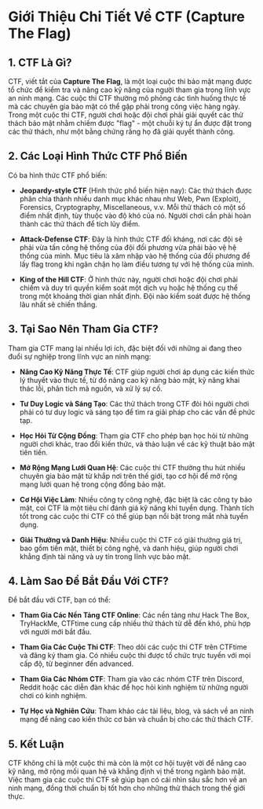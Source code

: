 # Giới Thiệu Chi Tiết Về CTF (Capture The Flag)

## 1. **CTF Là Gì?**
CTF, viết tắt của **Capture The Flag**, là một loại cuộc thi bảo mật mạng được tổ chức để kiểm tra và nâng cao kỹ năng của người tham gia trong lĩnh vực an ninh mạng. Các cuộc thi CTF thường mô phỏng các tình huống thực tế mà các chuyên gia bảo mật có thể gặp phải trong công việc hàng ngày. Trong một cuộc thi CTF, người chơi hoặc đội chơi phải giải quyết các thử thách bảo mật nhằm chiếm được "flag" - một chuỗi ký tự ẩn được đặt trong các thử thách, như một bằng chứng rằng họ đã giải quyết thành công.

## 2. **Các Loại Hình Thức CTF Phổ Biến**
Có ba hình thức CTF phổ biến:

- **Jeopardy-style CTF** (Hình thức phổ biến hiện nay): Các thử thách được phân chia thành nhiều danh mục khác nhau như Web, Pwn (Exploit), Forensics, Cryptography, Miscellaneous, v.v. Mỗi thử thách có một số điểm nhất định, tùy thuộc vào độ khó của nó. Người chơi cần phải hoàn thành các thử thách để tích lũy điểm.

- **Attack-Defense CTF**: Đây là hình thức CTF đối kháng, nơi các đội sẽ phải vừa tấn công hệ thống của đội đối phương vừa phải bảo vệ hệ thống của mình. Mục tiêu là xâm nhập vào hệ thống của đối phương để lấy flag trong khi ngăn chặn họ làm điều tương tự với hệ thống của mình.

- **King of the Hill CTF**: Ở hình thức này, người chơi hoặc đội chơi phải chiếm và duy trì quyền kiểm soát một dịch vụ hoặc hệ thống cụ thể trong một khoảng thời gian nhất định. Đội nào kiểm soát được hệ thống lâu nhất sẽ chiến thắng.

## 3. **Tại Sao Nên Tham Gia CTF?**
Tham gia CTF mang lại nhiều lợi ích, đặc biệt đối với những ai đang theo đuổi sự nghiệp trong lĩnh vực an ninh mạng:

- **Nâng Cao Kỹ Năng Thực Tế**: CTF giúp người chơi áp dụng các kiến thức lý thuyết vào thực tế, từ đó nâng cao kỹ năng bảo mật, kỹ năng khai thác lỗi, phân tích mã nguồn, và xử lý sự cố.

- **Tư Duy Logic và Sáng Tạo**: Các thử thách trong CTF đòi hỏi người chơi phải có tư duy logic và sáng tạo để tìm ra giải pháp cho các vấn đề phức tạp.

- **Học Hỏi Từ Cộng Đồng**: Tham gia CTF cho phép bạn học hỏi từ những người chơi khác, trao đổi kiến thức, và thảo luận về các kỹ thuật bảo mật tiên tiến.

- **Mở Rộng Mạng Lưới Quan Hệ**: Các cuộc thi CTF thường thu hút nhiều chuyên gia bảo mật từ khắp nơi trên thế giới, tạo cơ hội để mở rộng mạng lưới quan hệ trong cộng đồng bảo mật.

- **Cơ Hội Việc Làm**: Nhiều công ty công nghệ, đặc biệt là các công ty bảo mật, coi CTF là một tiêu chí đánh giá kỹ năng khi tuyển dụng. Thành tích tốt trong các cuộc thi CTF có thể giúp bạn nổi bật trong mắt nhà tuyển dụng.

- **Giải Thưởng và Danh Hiệu**: Nhiều cuộc thi CTF có giải thưởng giá trị, bao gồm tiền mặt, thiết bị công nghệ, và danh hiệu, giúp người chơi khẳng định tài năng và uy tín trong lĩnh vực bảo mật.

## 4. **Làm Sao Để Bắt Đầu Với CTF?**
Để bắt đầu với CTF, bạn có thể:

- **Tham Gia Các Nền Tảng CTF Online**: Các nền tảng như Hack The Box, TryHackMe, CTFtime cung cấp nhiều thử thách từ dễ đến khó, phù hợp với người mới bắt đầu.

- **Tham Gia Các Cuộc Thi CTF**: Theo dõi các cuộc thi CTF trên CTFtime và đăng ký tham gia. Có nhiều cuộc thi được tổ chức trực tuyến với mọi cấp độ, từ beginner đến advanced.

- **Tham Gia Các Nhóm CTF**: Tham gia vào các nhóm CTF trên Discord, Reddit hoặc các diễn đàn khác để học hỏi kinh nghiệm từ những người chơi có kinh nghiệm.

- **Tự Học và Nghiên Cứu**: Tham khảo các tài liệu, blog, và sách về an ninh mạng để nâng cao kiến thức cơ bản và chuẩn bị cho các thử thách CTF.

## 5. **Kết Luận**
CTF không chỉ là một cuộc thi mà còn là một cơ hội tuyệt vời để nâng cao kỹ năng, mở rộng mối quan hệ và khẳng định vị thế trong ngành bảo mật. Việc tham gia các cuộc thi CTF sẽ giúp bạn có cái nhìn sâu sắc hơn về an ninh mạng, đồng thời chuẩn bị tốt hơn cho những thử thách trong thế giới thực.